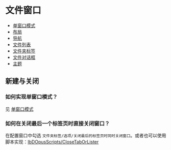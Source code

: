 # 文件窗口
- [单窗口模式](单窗口模式.md)
- [布局](布局.md)
- [导航](导航.md)
- [文件列表](../文件列表/README.md)
- [文件夹标签](文件夹标签.md)
- [文件对话框](文件对话框.md)
- [主题](主题/README.md)

## 新建与关闭
### 如何实现单窗口模式？
见 [单窗口模式](单窗口模式.md)

### 如何在关闭最后一个标签页时直接关闭窗口？
在配置窗口中勾选 `文件夹标签/选项/关闭最后的标签页时同时关闭窗口`。或者也可以使用脚本实现：[IbDOpusScripts/CloseTabOrLister](https://github.com/Chaoses-Ib/IbDOpusScripts/blob/main/CloseTabOrLister.js)